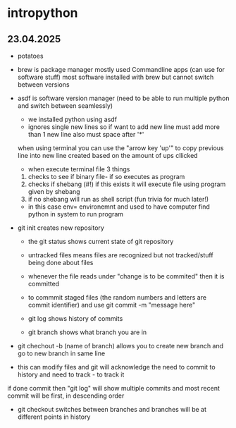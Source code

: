 # intropython


## 23.04.2025


* potatoes
* brew is package manager mostly used Commandline apps (can use for software stuff) most software installed with brew but cannot switch between versions
* asdf is software version manager (need to be able to run multiple python and switch between seamlessly)
    * we installed python using asdf
    * ignores single new lines so if want to add new line must add more than 1 new line also must space after '*'

    when using terminal you can use the "arrow key 'up'" to copy previous line into new line created based on the amount of ups cllicked
    * when execute terminal file 3 things
    1) checks to see if binary file- if so executes as program
    2) checks if shebang (#!) if this exists it will execute file using program given by shebang
    3) if no shebang will run as shell script (fun trivia for much later!)

    * in this case env= environemnt and used to have computer find python in system to run program

* git init creates new repository
    * the git status shows current state of git repository

    * untracked files means files are recognized but not tracked/stuff being done about files
    * whenever the file reads under "change is to be commited" then it is committed



    *  to commmit staged files (the random numbers and letters are commit identifier) and use 
    git commit -m "message here"

    * git log shows history of commits

    * git branch shows what branch you are in

* git chechout -b (name of branch)     allows you to create new branch and go to new branch in same line

* this can modify files and git will acknowledge the need to commit to history and need to track - to track it 

if done commit then "git log" will show multiple commits and most recent commit will be first, in descending order

* git checkout     switches between branches and branches will be at different points in history